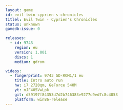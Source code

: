 ```yaml
---
layout: game
id: evil-twin-cyprien-s-chronicles
titlel: Evil Twin - Cyprien's Chronicles
status: unknown
gamedb-issue: 0

releases:
  - id: 9743
    region: eu
    version: 1.001
    discs: 1
    medium: gdrom

videos:
  - fingerprint: 9743 GD-ROM1/1 eu
    title: Intro auto run
    hw: i7 2720qm, GeForce 540M
    yt: nJF405VwLpk
    git: d59197f84353d7d2b746383e9277d9ed7c8c4053
    platform: win86-release
---
```

